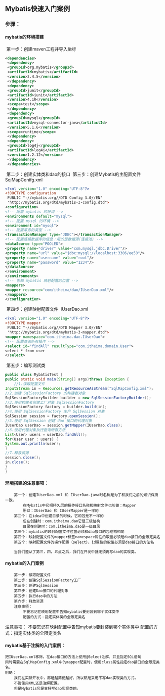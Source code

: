 ## Mybatis快速入门案例

### 步骤：

#### mybatis的环境搭建

​		第一步：创建maven工程并导入坐标

```xml
<dependencies>
 <dependency>
 <groupId>org.mybatis</groupId>
 <artifactId>mybatis</artifactId>
 <version>3.4.5</version>
 </dependency>
 <dependency>
 <groupId>junit</groupId>
 <artifactId>junit</artifactId>
 <version>4.10</version>
 <scope>test</scope>
 </dependency>
 <dependency>
 <groupId>mysql</groupId>
 <artifactId>mysql-connector-java</artifactId>
 <version>5.1.6</version>
 <scope>runtime</scope>
 </dependency>
 <dependency>
 <groupId>log4j</groupId>
 <artifactId>log4j</artifactId>
 <version>1.2.12</version>
 </dependency>
 </dependencies>
```

​		第二步：创建实体类和dao的接口
​		第三步：创建Mybatis的主配置文件
​				SqlMapConifg.xml

```xml
<?xml version="1.0" encoding="UTF-8"?>
<!DOCTYPE configuration 
 PUBLIC "-//mybatis.org//DTD Config 3.0//EN" 
 "http://mybatis.org/dtd/mybatis-3-config.dtd">
<configuration>
<!-- 配置 mybatis 的环境 -->
<environments default="mysql">
<!-- 配置 mysql 的环境 -->
<environment id="mysql">
<!-- 配置事务的类型 -->
<transactionManager type="JDBC"></transactionManager>
<!-- 配置连接数据库的信息：用的是数据源(连接池) -->
<dataSource type="POOLED">
<property name="driver" value="com.mysql.jdbc.Driver"/>
<property name="url" value="jdbc:mysql://localhost:3306/ee50"/>
<property name="username" value="root"/>
<property name="password" value="1234"/>
</dataSource>
</environment>
</environments>
<!-- 告知 mybatis 映射配置的位置 -->
<mappers>
<mapper resource="com/itheima/dao/IUserDao.xml"/>
</mappers>
</configuration>
```

​		第四步：创建映射配置文件
​				IUserDao.xml

```xml
<?xml version="1.0" encoding="UTF-8"?>
<!DOCTYPE mapper 
 PUBLIC "-//mybatis.org//DTD Mapper 3.0//EN" 
 "http://mybatis.org/dtd/mybatis-3-mapper.dtd">
<mapper namespace="com.itheima.dao.IUserDao">
<!-- 配置查询所有操作 -->
<select id="findAll" resultType="com.itheima.domain.User">
select * from user
</select>
```

​		第五步：编写测试类

```java
public class MybatisTest {
public static void main(String[] args)throws Exception {
    //1.读取配置文件
InputStream in = Resources.getResourceAsStream("SqlMapConfig.xml");
//2.创建 SqlSessionFactory 的构建者对象
SqlSessionFactoryBuilder builder = new SqlSessionFactoryBuilder();
//3.使用构建者创建工厂对象 SqlSessionFactory
SqlSessionFactory factory = builder.build(in);
//4.使用 SqlSessionFactory 生产 SqlSession 对象
SqlSession session = factory.openSession();
//5.使用 SqlSession 创建 dao 接口的代理对象
IUserDao userDao = session.getMapper(IUserDao.class);
//6.使用代理对象执行查询所有方法
List<User> users = userDao.findAll();
for(User user : users) {
System.out.println(user);
}
//7.释放资源
session.close();
in.close();
}
}
```



#### 环境搭建的注意事项：


		第一个：创建IUserDao.xml 和 IUserDao.java时名称是为了和我们之前的知识保持一致。
			在Mybatis中它把持久层的操作接口名称和映射文件也叫做：Mapper
			所以：IUserDao 和 IUserMapper是一样的
		第二个：在idea中创建目录的时候，它和包是不一样的
			包在创建时：com.itheima.dao它是三级结构
			目录在创建时：com.itheima.dao是一级目录
		第三个：mybatis的映射配置文件位置必须和dao接口的包结构相同
		第四个：映射配置文件的mapper标签namespace属性的取值必须是dao接口的全限定类名
		第五个：映射配置文件的操作配置（select），id属性的取值必须是dao接口的方法名
	
		当我们遵从了第三，四，五点之后，我们在开发中就无须再写dao的实现类。
#### mybatis的入门案例


		第一步：读取配置文件
		第二步：创建SqlSessionFactory工厂
		第三步：创建SqlSession
		第四步：创建Dao接口的代理对象
		第五步：执行dao中的方法
		第六步：释放资源
		注意事项：
			不要忘记在映射配置中告知mybatis要封装到哪个实体类中
			配置的方式：指定实体类的全限定类名
注意事项：
			不要忘记在映射配置中告知mybatis要封装到哪个实体类中
			配置的方式：指定实体类的全限定类名
	

#### mybatis基于注解的入门案例：	


	把IUserDao.xml移除，在dao接口的方法上使用@Select注解，并且指定SQL语句
	同时需要在SqlMapConfig.xml中的mapper配置时，使用class属性指定dao接口的全限定类名。
	明确：
		我们在实际开发中，都是越简便越好，所以都是采用不写dao实现类的方式。
		不管使用XML还是注解配置。
		但是Mybatis它是支持写dao实现类的。
